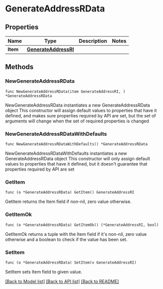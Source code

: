 # GenerateAddressRData

## Properties

Name | Type | Description | Notes
------------ | ------------- | ------------- | -------------
**Item** | [**GenerateAddressRI**](GenerateAddressRI.md) |  | 

## Methods

### NewGenerateAddressRData

`func NewGenerateAddressRData(item GenerateAddressRI, ) *GenerateAddressRData`

NewGenerateAddressRData instantiates a new GenerateAddressRData object
This constructor will assign default values to properties that have it defined,
and makes sure properties required by API are set, but the set of arguments
will change when the set of required properties is changed

### NewGenerateAddressRDataWithDefaults

`func NewGenerateAddressRDataWithDefaults() *GenerateAddressRData`

NewGenerateAddressRDataWithDefaults instantiates a new GenerateAddressRData object
This constructor will only assign default values to properties that have it defined,
but it doesn't guarantee that properties required by API are set

### GetItem

`func (o *GenerateAddressRData) GetItem() GenerateAddressRI`

GetItem returns the Item field if non-nil, zero value otherwise.

### GetItemOk

`func (o *GenerateAddressRData) GetItemOk() (*GenerateAddressRI, bool)`

GetItemOk returns a tuple with the Item field if it's non-nil, zero value otherwise
and a boolean to check if the value has been set.

### SetItem

`func (o *GenerateAddressRData) SetItem(v GenerateAddressRI)`

SetItem sets Item field to given value.



[[Back to Model list]](../README.md#documentation-for-models) [[Back to API list]](../README.md#documentation-for-api-endpoints) [[Back to README]](../README.md)


